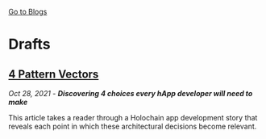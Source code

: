 [Go to Blogs](index.md)

# Drafts

## [4 Pattern Vectors](drafts/holochain-architectural-pattern-vectors.md)
*Oct 28, 2021 - **Discovering 4 choices every hApp developer will need to make***

This article takes a reader through a Holochain app development story that reveals each point in
which these architectural decisions become relevant.
